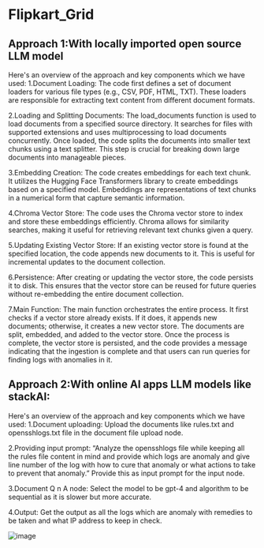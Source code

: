 # Flipkart_Grid
## Approach 1:With locally imported open source LLM model 
Here's an overview of the approach and key components which we have used:
1.Document Loading:
The code first defines a set of document loaders for various file types (e.g., CSV, PDF, HTML, TXT). These loaders are responsible for extracting text content from different document formats.

2.Loading and Splitting Documents:
The load_documents function is used to load documents from a specified source directory. It searches for files with supported extensions and uses multiprocessing to load documents concurrently.
Once loaded, the code splits the documents into smaller text chunks using a text splitter. This step is crucial for breaking down large documents into manageable pieces.

3.Embedding Creation:
The code creates embeddings for each text chunk. It utilizes the Hugging Face Transformers library to create embeddings based on a specified model.
Embeddings are representations of text chunks in a numerical form that capture semantic information.

4.Chroma Vector Store:
The code uses the Chroma vector store to index and store these embeddings efficiently. Chroma allows for similarity searches, making it useful for retrieving relevant text chunks given a query.

5.Updating Existing Vector Store:
If an existing vector store is found at the specified location, the code appends new documents to it. This is useful for incremental updates to the document collection.

6.Persistence:
After creating or updating the vector store, the code persists it to disk. This ensures that the vector store can be reused for future queries without re-embedding the entire document collection.

7.Main Function:
The main function orchestrates the entire process. It first checks if a vector store already exists. If it does, it appends new documents; otherwise, it creates a new vector store.
The documents are split, embedded, and added to the vector store.
Once the process is complete, the vector store is persisted, and the code provides a message indicating that the ingestion is complete and that users can run queries for finding logs with anomalies in it.

## Approach 2:With online AI apps LLM models like stackAI:
Here's an overview of the approach and key components which we have used:
1.Document uploading:
 Upload the documents like rules.txt and opensshlogs.txt file in the document file upload node.

2.Providing input prompt:
“Analyze the opensshlogs file while keeping all the rules file content in mind and provide which logs are anomaly and give line number of the log with how to cure that anomaly or what actions to take to prevent that anomaly.” Provide this as input prompt for the input node.

3.Document Q n A node:
 Select the model to be gpt-4 and algorithm to be sequential as it is slower but more accurate.

4.Output:
 Get the output as all the logs which are anomaly with remedies to be taken and what IP address to keep in check.

![image](https://github.com/Rishika631/Flipkart_Grid/assets/89201634/9b08c370-6c8d-45e9-b6db-e07372f52f85)


